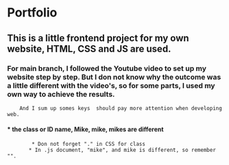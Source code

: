# Portfolio
## This is a little frontend project for my own website, HTML, CSS and JS are used.
###   For main branch, I followed the Youtube video to set up my website step by step. But I don not know why the outcome was a little different with the video's, so for some parts, I used my own way to achieve the results.
        And I sum up somes keys  should pay more attention when developing web.
####            * the class or ID name, Mike, mike, mikes are different
            * Don not forget "." in CSS for class
           * In .js document, "mike", and mike is different, so remember "".